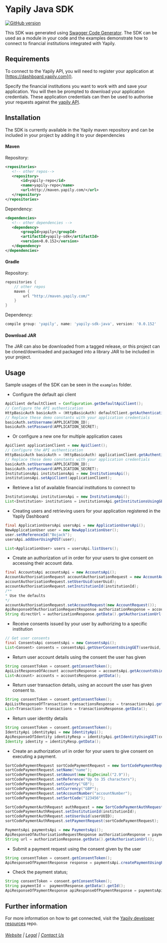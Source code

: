 # Yapily Java SDK
[![GitHub version](https://d25lcipzij17d.cloudfront.net/badge.svg?id=gh&type=6&v=0.0.152&x2=0)](http://badge.fury.io/gh/boennemann%2Fbadges)

This SDK was generated using [Swagger Code Generator](https://github.com/swagger-api/swagger-codegen). The SDK can be used as a module in your code and the examples demonstrate how to connect
to financial institutions integrated with Yapily.

## Requirements

To connect to the Yapily API, you will need to register your 
application at [https://dashboard.yapily.com]().

Specify the financial institutions you want to work with and save your application. You will then be prompted to download your application credentials. 
These application credentials can then be used to authorise your requests against the [yapily API](https://docs.yapily.com/#get-started).

## Installation

The SDK is currently available in the Yapily maven repository and 
can be included in your project 
by adding it to your dependencies

#### Maven

Repository:

```xml
<repositories>
   <!-- other repos-->
   <repository>
       <id>yapily-repo</id>
       <name>yapily-repo</name>
       <url>http://maven.yapily.com/</url>
   </repository>
</repositories>
```

Dependency:

```xml
<dependencies>
   <!-- other dependencies -->
   <dependency>
       <groupId>yapily</groupId>
       <artifactId>yapily-sdk</artifactId>
       <version>0.0.152</version>
   </dependency>
</dependencies>
```

#### Gradle

Repository:

```groovy
repositories {
    // other repos
    maven {
        url "http://maven.yapily.com/"
    }
}
```

Dependency:

```groovy
compile group: 'yapily', name: 'yapily-sdk-java', version: '0.0.152'
```

#### Download JAR

The JAR can also be downloaded from a tagged release, 
or this project can be cloned/downloaded and packaged into a 
library JAR to be included in your project.

## Usage

Sample usages of the SDK can be seen in the `examples` folder.

- Configure the default api client

```java
ApiClient defaultClient = Configuration.getDefaultApiClient();
// Configure the API authentication
HttpBasicAuth basicAuth = (HttpBasicAuth) defaultClient.getAuthentication("basicAuth");
// Replace these demo constants with your application credentials
basicAuth.setUsername(APPLICATION_ID);
basicAuth.setPassword(APPLICATION_SECRET);
```

- Or configure a new one for multiple application cases 

```java
ApiClient applicationClient = new ApiClient();
// Configure the API authentication
HttpBasicAuth basicAuth = (HttpBasicAuth) applicationClient.getAuthentication("basicAuth");
// Replace these demo constants with your application credentials
basicAuth.setUsername(APPLICATION_ID);
basicAuth.setPassword(APPLICATION_SECRET);
InstitutionsApi institutionsApi = new InstitutionsApi();
institutionsApi.setApiClient(applicationClient);
```

- Retrieve a list of available financial institutions to connect to

```java
InstitutionsApi institutionsApi = new InstitutionsApi();
List<Institution> institutions = institutionsApi.getInstitutionsUsingGET().getData();
```

- Creating users and retrieving users for your application registered in the Yapily Dashboard
```java
final ApplicationUsersApi usersApi = new ApplicationUsersApi();
NewApplicationUser user = new NewApplicationUser();
user.setReferenceId("Bojack");
usersApi.addUserUsingPOST(user);

List<ApplicationUser> users = usersApi.listUsers();
```

- Create an authorization url in order for your users to give consent on accessing their account data. 

```java
final AccountsApi accountsApi = new AccountsApi();
AccountAuthorisationRequest accountAuthorisationRequest = new AccountAuthorisationRequest();
accountAuthorisationRequest.setUserUuid(userUuid);
accountAuthorisationRequest.setInstitutionId(institutionId);
/**
* Use the defaults
*/
accountAuthorisationRequest.setAccountRequest(new AccountRequest());
ApiResponseOfAuthorisationRequestResponse authorizationResponse = accountsApi.initiateAccountRequestUsingPOST(accountAuthorisationRequest);
String directUrl = authorizationResponse.getData().getAuthorisationUrl();
```

- Receive consents issued by your user by authorizing to a specific institution
```java
// Get user consents
final ConsentsApi consentsApi = new ConsentsApi();
List<Consent> consents = consentsApi.getUserConsentsUsingGET(userUuid, institutionId);

```
 
- Return user account details using the consent the user has given

```java
String consentToken = consent.getConsentToken();
ApiListResponseOfAccount accountsResponse = accountsApi.getAccountsUsingGET(consentToken);
List<Account> accounts = accountsResponse.getData();
```

- Return user transaction details, using an account the user has given consent to.

```java
String consentToken = consent.getConsentToken();
ApiListResponseOfTransaction transactionsResponse = transactionsApi.getTransactionsUsingGET(consentToken, accountId, new ArrayList<>());
List<Transaction> transactions = transactionsResponse.getData();
```

- Return user identity details
```java
String consentToken = consent.getConsentToken();
IdentityApi identityApi = new IdentityApi();
ApiResponseOfIdentity identityResp = identityApi.getIdentityUsingGET(consentToken); 
Identity identity = identityResp.getData();
```

- Create an authorization url in order for your users to give consent on executing a payment. 

```java
SortCodePaymentRequest sortCodePaymentRequest = new SortCodePaymentRequest();
sortCodePaymentRequest.setName("name");
sortCodePaymentRequest.setAmount(new BigDecimal("2.9"));
sortCodePaymentRequest.setReference("Up to 35 characters");
sortCodePaymentRequest.setCountry("GB");
sortCodePaymentRequest.setCurrency("GBP");
sortCodePaymentRequest.setAccountNumber("accountNumber");
sortCodePaymentRequest.setSortCode("123456");

SortCodePaymentAuthRequest authRequest = new SortCodePaymentAuthRequest();
sortCodePaymentAuthRequest.setInstitutionId(institutionId);
sortCodePaymentAuthRequest.setUserUuid(userUUID);
sortCodePaymentAuthRequest.setPaymentRequest(sortCodePaymentRequest);

PaymentsApi paymentsApi = new PaymentsApi();
ApiResponseOfAuthorisationRequestResponse authorizationResponse = paymentsApi.createPaymentInitiationUsingPOST(authRequest);
String url = authorizationResponse.getData().getAuthorisationUrl();

```

- Submit a payment request using the consent given by the user

```java
String consentToken = consent.getConsentToken();
ApiResponseOfPaymentResponse response = paymentsApi.createPaymentUsingPOST(consentToken,sortCodePaymentRequest);
```

- Check the payment status;
```java
String consentToken = consent.getConsentToken();
String paymentId =  paymentResponse.getData().getId();
ApiResponseOfPaymentResponse apiResponseOfPaymentResponse = paymentsApi.getPaymentStatusUsingGET(paymentId, consentToken);
```


## Further information

For more information on how to get connected, visit the
[Yapily developer resources](https://github.com/yapily/developer-resources) repo.

###### [Website](https://yapily.com) | [Legal](https://yapily.com/legal-policies) | [Contact Us](mailto:info@yapily.com) 

